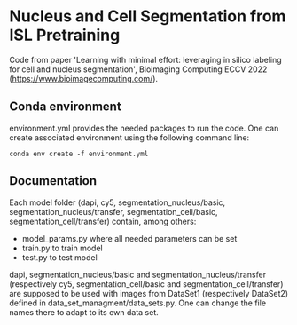 # Nucleus and Cell Segmentation from ISL Pretraining

Code from paper 'Learning with minimal effort: leveraging in silico labeling for cell and nucleus segmentation', Bioimaging Computing ECCV 2022 (https://www.bioimagecomputing.com/).

## Conda environment

environment.yml provides the needed packages to run the code. One can create associated environment using the following command line: 
```
conda env create -f environment.yml
```

## Documentation

Each model folder (dapi, cy5, segmentation_nucleus/basic, segmentation_nucleus/transfer, segmentation_cell/basic, segmentation_cell/transfer) contain, among others:
- model_params.py where all needed parameters can be set
- train.py to train model
- test.py to test model

dapi, segmentation_nucleus/basic and segmentation_nucleus/transfer (respectively cy5, segmentation_cell/basic and segmentation_cell/transfer) are supposed to be used with images from DataSet1 (respectively DataSet2) defined in data_set_managment/data_sets.py. One can change the file names there to adapt to its own data set.
